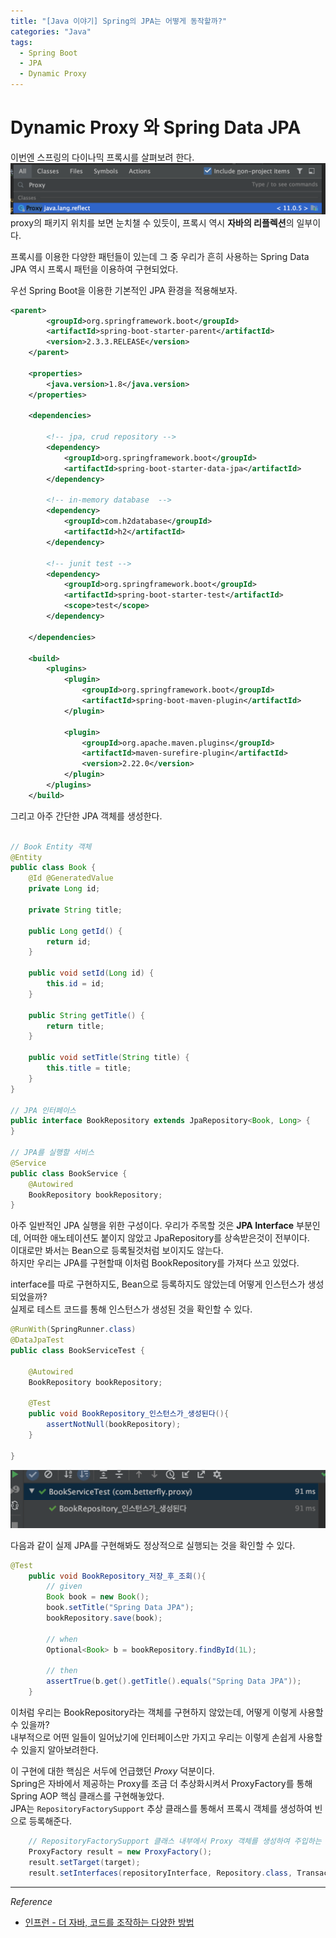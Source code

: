 ```yaml
---
title: "[Java 이야기] Spring의 JPA는 어떻게 동작할까?"
categories: "Java"
tags:
  - Spring Boot
  - JPA
  - Dynamic Proxy
---
```


# Dynamic Proxy 와 Spring Data JPA  
이번엔 스프링의 다이나믹 프록시를 살펴보려 한다.
![](/assets/images/study/dev/2020/theJava/12_proxy_in_reflect.png)  
proxy의 패키지 위치를 보면 눈치챌 수 있듯이, 프록시 역시 **자바의 리플렉션**의 일부이다.

프록시를 이용한 다양한 패턴들이 있는데 그 중 우리가 흔히 사용하는 Spring Data JPA 역시 프록시 패턴을 이용하여 구현되었다.

우선 Spring Boot을 이용한 기본적인 JPA 환경을 적용해보자.

~~~xml
<parent>
        <groupId>org.springframework.boot</groupId>
        <artifactId>spring-boot-starter-parent</artifactId>
        <version>2.3.3.RELEASE</version>
    </parent>

    <properties>
        <java.version>1.8</java.version>
    </properties>

    <dependencies>

        <!-- jpa, crud repository -->
        <dependency>
            <groupId>org.springframework.boot</groupId>
            <artifactId>spring-boot-starter-data-jpa</artifactId>
        </dependency>

        <!-- in-memory database  -->
        <dependency>
            <groupId>com.h2database</groupId>
            <artifactId>h2</artifactId>
        </dependency>

        <!-- junit test -->
        <dependency>
            <groupId>org.springframework.boot</groupId>
            <artifactId>spring-boot-starter-test</artifactId>
            <scope>test</scope>
        </dependency>

    </dependencies>

    <build>
        <plugins>
            <plugin>
                <groupId>org.springframework.boot</groupId>
                <artifactId>spring-boot-maven-plugin</artifactId>
            </plugin>

            <plugin>
                <groupId>org.apache.maven.plugins</groupId>
                <artifactId>maven-surefire-plugin</artifactId>
                <version>2.22.0</version>
            </plugin>
        </plugins>
    </build>
~~~

그리고 아주 간단한 JPA 객체를 생성한다.

~~~java

// Book Entity 객체
@Entity
public class Book {
    @Id @GeneratedValue
    private Long id;

    private String title;

    public Long getId() {
        return id;
    }

    public void setId(Long id) {
        this.id = id;
    }

    public String getTitle() {
        return title;
    }

    public void setTitle(String title) {
        this.title = title;
    }
}

// JPA 인터페이스
public interface BookRepository extends JpaRepository<Book, Long> {
}

// JPA를 실행할 서비스
@Service
public class BookService {
    @Autowired
    BookRepository bookRepository;
}

~~~

아주 일반적인 JPA 실행을 위한 구성이다. 
우리가 주목할 것은 **JPA Interface** 부분인데, 어떠한 애노테이션도 붙이지 않았고 JpaRepository를 상속받은것이 전부이다.  
이대로만 봐서는 Bean으로 등록될것처럼 보이지도 않는다.  
하지만 우리는 JPA를 구현할때 이처럼 BookRepository를 가져다 쓰고 있었다.

interface를 따로 구현하지도, Bean으로 등록하지도 않았는데 어떻게 인스턴스가 생성되었을까?  
실제로 테스트 코드를 통해 인스턴스가 생성된 것을 확인할 수 있다.

```java
@RunWith(SpringRunner.class)
@DataJpaTest
public class BookServiceTest {

    @Autowired
    BookRepository bookRepository;

    @Test
    public void BookRepository_인스턴스가_생성된다(){
        assertNotNull(bookRepository);
    }

}
```

![](/assets/images/study/dev/2020/theJava/12_repository_instance_test.png)

다음과 같이 실제 JPA를 구현해봐도 정상적으로 실행되는 것을 확인할 수 있다.

```java
@Test
    public void BookRepository_저장_후_조회(){
        // given
        Book book = new Book();
        book.setTitle("Spring Data JPA");
        bookRepository.save(book);

        // when
        Optional<Book> b = bookRepository.findById(1L);

        // then
        assertTrue(b.get().getTitle().equals("Spring Data JPA"));
    }
```

이처럼 우리는 BookRepository라는 객체를 구현하지 않았는데, 어떻게 이렇게 사용할 수 있을까?  
내부적으로 어떤 일들이 일어났기에 인터페이스만 가지고 우리는 이렇게 손쉽게 사용할 수 있을지 알아보려한다.  

이 구현에 대한 핵심은 서두에 언급했던 *Proxy* 덕분이다.  
Spring은 자바에서 제공하는 Proxy를 조금 더 추상화시켜서 ProxyFactory를 통해 Spring AOP 핵심 클래스를 구현해놓았다.  
JPA는 `RepositoryFactorySupport` 추상 클래스를 통해서 프록시 객체를 생성하여 빈으로 등록해준다.

```java
    // RepositoryFactorySupport 클래스 내부에서 Proxy 객체를 생성하여 주입하는 부분
    ProxyFactory result = new ProxyFactory();
    result.setTarget(target);
    result.setInterfaces(repositoryInterface, Repository.class, TransactionalProxy.class);
```


---

*Reference*
- [인프런 - 더 자바, 코드를 조작하는 다양한 방법](https://www.inflearn.com/course/the-java-code-manipulation)
